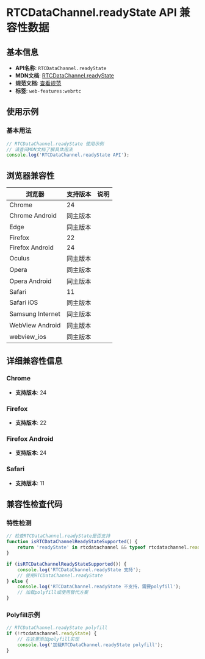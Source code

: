 # RTCDataChannel.readyState API 兼容性数据

## 基本信息

- **API名称**: `RTCDataChannel.readyState`
- **MDN文档**: [RTCDataChannel.readyState](https://developer.mozilla.org/docs/Web/API/RTCDataChannel/readyState)
- **规范文档**: [查看规范](https://w3c.github.io/webrtc-pc/#dom-datachannel-readystate)
- **标签**: `web-features:webrtc`

## 使用示例

### 基本用法

```javascript
// RTCDataChannel.readyState 使用示例
// 请查阅MDN文档了解具体用法
console.log('RTCDataChannel.readyState API');
```

## 浏览器兼容性

| 浏览器 | 支持版本 | 说明 |
|--------|----------|------|
| Chrome | 24 |  |
| Chrome Android | 同主版本 |  |
| Edge | 同主版本 |  |
| Firefox | 22 |  |
| Firefox Android | 24 |  |
| Oculus | 同主版本 |  |
| Opera | 同主版本 |  |
| Opera Android | 同主版本 |  |
| Safari | 11 |  |
| Safari iOS | 同主版本 |  |
| Samsung Internet | 同主版本 |  |
| WebView Android | 同主版本 |  |
| webview_ios | 同主版本 |  |

## 详细兼容性信息

### Chrome

- **支持版本**: 24

### Firefox

- **支持版本**: 22

### Firefox Android

- **支持版本**: 24

### Safari

- **支持版本**: 11

## 兼容性检查代码

### 特性检测

```javascript
// 检查RTCDataChannel.readyState是否支持
function isRTCDataChannelReadyStateSupported() {
    return 'readyState' in rtcdatachannel && typeof rtcdatachannel.readyState === 'function';
}

if (isRTCDataChannelReadyStateSupported()) {
    console.log('RTCDataChannel.readyState 支持');
    // 使用RTCDataChannel.readyState
} else {
    console.log('RTCDataChannel.readyState 不支持，需要polyfill');
    // 加载polyfill或使用替代方案
}
```

### Polyfill示例

```javascript
// RTCDataChannel.readyState polyfill
if (!rtcdatachannel.readyState) {
    // 在这里添加polyfill实现
    console.log('加载RTCDataChannel.readyState polyfill');
}
```


